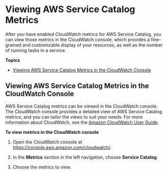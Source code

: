 # Viewing AWS Service Catalog Metrics<a name="viewing-cloudwatch-metrics"></a>

After you have enabled CloudWatch metrics for AWS Service Catalog, you can view those metrics in the CloudWatch console, which provides a fine\-grained and customizable display of your resources, as well as the number of running tasks in a service\.

**Topics**
+ [Viewing AWS Service Catalog Metrics in the CloudWatch Console](#viewing_metrics_console)

## Viewing AWS Service Catalog Metrics in the CloudWatch Console<a name="viewing_metrics_console"></a>

AWS Service Catalog metrics can be viewed in the CloudWatch console\. The CloudWatch console provides a detailed view of AWS Service Catalog metrics, and you can tailor the views to suit your needs\. For more information about CloudWatch, see the [Amazon CloudWatch User Guide](https://docs.aws.amazon.com/AmazonCloudWatch/latest/monitoring/)\.

**To view metrics in the CloudWatch console**

1. Open the CloudWatch console at [https://console\.aws\.amazon\.com/cloudwatch/](https://console.aws.amazon.com/cloudwatch/)\.

1. In the **Metrics** section in the left navigation, choose **Service Catalog**\.

1. Choose the metrics to view\. 